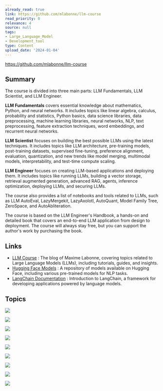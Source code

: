 ```yaml
---
already_read: true
link: https://github.com/mlabonne/llm-course
read_priority: 0
relevance: 4
source: null
tags:
- Large_Language_Model
- Development_tool
type: Content
upload_date: '2024-01-04'
---
```


https://github.com/mlabonne/llm-course
## Summary

The course is divided into three main parts: LLM Fundamentals, LLM Scientist, and LLM Engineer.

**LLM Fundamentals** covers essential knowledge about mathematics, Python, and neural networks. It includes topics like linear algebra, calculus, probability and statistics, Python basics, data science libraries, data preprocessing, machine learning libraries, neural networks, NLP, text preprocessing, feature extraction techniques, word embeddings, and recurrent neural networks.

**LLM Scientist** focuses on building the best possible LLMs using the latest techniques. It includes topics like LLM architecture, pre-training models, post-training datasets, supervised fine-tuning, preference alignment, evaluation, quantization, and new trends like model merging, multimodal models, interpretability, and test-time compute scaling.

**LLM Engineer** focuses on creating LLM-based applications and deploying them. It includes topics like running LLMs, building a vector storage, retrieval augmented generation, advanced RAG, agents, inference optimization, deploying LLMs, and securing LLMs.

The course also provides a list of notebooks and tools related to LLMs, such as LLM AutoEval, LazyMergekit, LazyAxolotl, AutoQuant, Model Family Tree, ZeroSpace, and AutoAbliteration.

The course is based on the LLM Engineer's Handbook, a hands-on and detailed book that covers an end-to-end LLM application from design to deployment. The course will always stay free, but you can support the author's work by purchasing the book.
## Links

- [LLM Course](https://mlabonne.github.io/blog/) : The blog of Maxime Labonne, covering topics related to Large Language Models (LLMs), including tutorials, guides, and insights.
- [Hugging Face Models](https://huggingface.co/models) : A repository of models available on Hugging Face, including various pre-trained models for NLP tasks.
- [LangChain Documentation](https://python.langchain.com/docs/get_started/introduction) : Introduction to LangChain, a framework for developing applications powered by language models.

## Topics

![](topics/Concept/Multimodal%20Models)

![](topics/Concept/Interpretability)

![](topics/Concept/Test%20time%20Compute%20Scaling)

![](topics/Concept/AI%20Agents)

![](topics/Concept/Inference%20Optimization)

![](topics/Concept/LLM%20Deployment)

![](topics/Concept/LLM%20Security)

![](topics/Concept/Model%20Merging)

![](topics/Concept/Retrieval%20Augmented%20Generation%20RAG)
